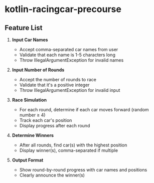 # kotlin-racingcar-precourse

## Feature List 

1. **Input Car Names**
    * Accept comma-separated car names from user
    * Validate that each name is 1-5 characters long
    * Throw IllegalArgumentException for invalid names

1. **Input Number of Rounds**
    * Accept the number of rounds to race
    * Validate that it's a positive integer
    * Throw IllegalArgumentException for invalid input

1. **Race Simulation**
    * For each round, determine if each car moves forward (random number ≥ 4)
    * Track each car's position
    * Display progress after each round

1. **Determine Winners**
    * After all rounds, find car(s) with the highest position
    * Display winner(s), comma-separated if multiple

1. **Output Format**
    * Show round-by-round progress with car names and positions
    * Clearly announce the winner(s)
